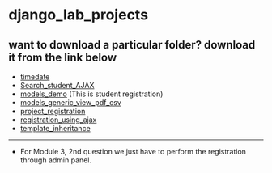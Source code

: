 # django_lab_projects
## want to download a particular folder? download it from the link below
- [timedate](https://downgit.github.io/#/home?url=https://github.com/Shashank-V-H/django_lab_projects/tree/main/timedate)
- [Search_student_AJAX](https://downgit.github.io/#/home?url=https://github.com/Shashank-V-H/django_lab_projects/tree/main/Search_student_AJAX)
- [models_demo](https://downgit.github.io/#/home?url=https://github.com/Shashank-V-H/django_lab_projects/tree/main/models_demo) (This is student registration)
- [models_generic_view_pdf_csv](https://downgit.github.io/#/home?url=https://github.com/Shashank-V-H/django_lab_projects/tree/main/models_generic_view_pdf_csv)
- [project_registration](https://downgit.github.io/#/home?url=https://github.com/Shashank-V-H/django_lab_projects/tree/main/project_registration)
- [registration_using_ajax](https://downgit.github.io/#/home?url=https://github.com/Shashank-V-H/django_lab_projects/tree/main/registration_using_ajax)
- [template_inheritance](https://downgit.github.io/#/home?url=https://github.com/Shashank-V-H/django_lab_projects/tree/main/template_inheritance)
---
- For Module 3, 2nd question we just have to perform the registration through admin panel.
